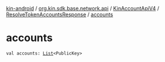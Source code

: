 [kin-android](../../../index.md) / [org.kin.sdk.base.network.api](../../index.md) / [KinAccountApiV4](../index.md) / [ResolveTokenAccountsResponse](index.md) / [accounts](./accounts.md)

# accounts

`val accounts: `[`List`](https://kotlinlang.org/api/latest/jvm/stdlib/kotlin.collections/-list/index.html)`<PublicKey>`